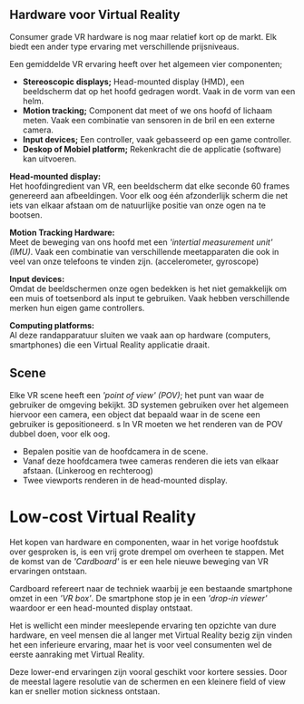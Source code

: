 ## Hardware voor Virtual Reality
Consumer grade VR hardware is nog maar relatief kort op de markt. Elk biedt een ander type ervaring met verschillende prijsniveaus.

Een gemiddelde VR ervaring heeft over het algemeen vier componenten;

* **Stereoscopic displays;** Head-mounted display (HMD), een beeldscherm dat op het hoofd gedragen wordt. Vaak in de vorm van een helm.
* **Motion tracking;** Component dat meet of we ons hoofd of lichaam meten. Vaak een combinatie van sensoren in de bril en een externe camera.
* **Input devices;** Een controller, vaak gebasseerd op een game controller.
* **Deskop of Mobiel platform;** Rekenkracht die de applicatie (software) kan uitvoeren.

**Head-mounted display:**  
Het hoofdingredient van VR, een beeldscherm dat elke seconde 60 frames genereerd aan afbeeldingen. Voor elk oog één afzonderlijk scherm die net iets van elkaar afstaan om de natuurlijke positie van onze ogen na te bootsen.

**Motion Tracking Hardware:**  
Meet de beweging van ons hoofd met een *'intertial measurement unit' (IMU)*. Vaak een combinatie van verschillende meetapparaten die ook in veel van onze telefoons te vinden zijn. (accelerometer, gyroscope)

**Input devices:**  
Omdat de beeldschermen onze ogen bedekken is het niet gemakkelijk om een muis of toetsenbord als input te gebruiken. Vaak hebben verschillende merken hun eigen game controllers.

**Computing platforms:**  
Al deze randapparatuur sluiten we vaak aan op hardware (computers, smartphones) die een Virtual Reality applicatie draait.

## Scene
Elke VR scene heeft een *'point of view' (POV)*; het punt van waar de gebruiker de omgeving bekijkt. 3D systemen gebruiken over het algemeen hiervoor een camera, een object dat bepaald waar in de scene een gebruiker is gepositioneerd.
s
In VR moeten we het renderen van de POV dubbel doen, voor elk oog.
* Bepalen positie van de hoofdcamera in de scene.
* Vanaf deze hoofdcamera twee cameras renderen die iets van elkaar afstaan. (Linkeroog en rechteroog)
* Twee viewports renderen in de head-mounted display.

# Low-cost Virtual Reality

Het kopen van hardware en componenten, waar in het vorige hoofdstuk over gesproken is, is een vrij grote drempel om overheen te stappen. Met de komst van de *'Cardboard'* is er een hele nieuwe beweging van VR ervaringen ontstaan. 

Cardboard refereert naar de techniek waarbij je een bestaande smartphone omzet in een *'VR box'*. De smartphone stop je in een *'drop-in viewer'* waardoor er een head-mounted display ontstaat.

Het is wellicht een minder meeslepende ervaring ten opzichte van dure hardware, en veel mensen die al langer met Virtual Reality bezig zijn vinden het een inferieure ervaring, maar het is voor veel consumenten wel de eerste aanraking met Virtual Reality.

Deze lower-end ervaringen zijn vooral geschikt voor kortere sessies. Door de meestal lagere resolutie van de schermen en een kleinere field of view kan er sneller motion sickness ontstaan.

